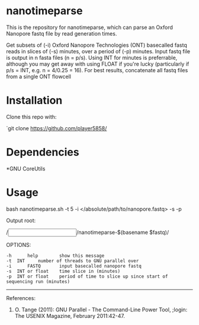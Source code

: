 # nanotimeparse

This is the repository for nanotimeparse, which can parse an Oxford Nanopore fastq file by read generation times.

Get subsets of (-i) Oxford Nanopore Technologies (ONT) basecalled fastq reads in slices of (-s) minutes, over a period of (-p) minutes. Input fastq file is output in n fasta files (n = p/s). Using INT for minutes is preferrable, although you may get away with using FLOAT if you're lucky (particularly if p/s = INT, e.g. n = 4/0.25 = 16). For best results, concatenate all fastq files from a single ONT flowcell

# Installation

Clone this repo with:

`git clone https://github.com/player5858/

# Dependencies

*GNU CoreUtils

# Usage

bash nanotimeparse.sh -t 5 -i </absolute/path/to/nanopore.fastq> -s <minutes> -p <minutes>

Output root:

/<input directory path>/nanotimeparse-$(basename $fastq)/

OPTIONS:

	-h      help		show this message
	-t	INT		number of threads to GNU parallel over
	-i      FASTQ		input basecalled nanopore fastq
	-s	INT or float	time slice in (minutes)
	-p	INT or float	period of time to slice up since start of sequencing run (minutes)



________________________________________________________________________________

References:

1. O. Tange (2011): GNU Parallel - The Command-Line Power Tool, ;login: The USENIX Magazine, February 2011:42-47.


